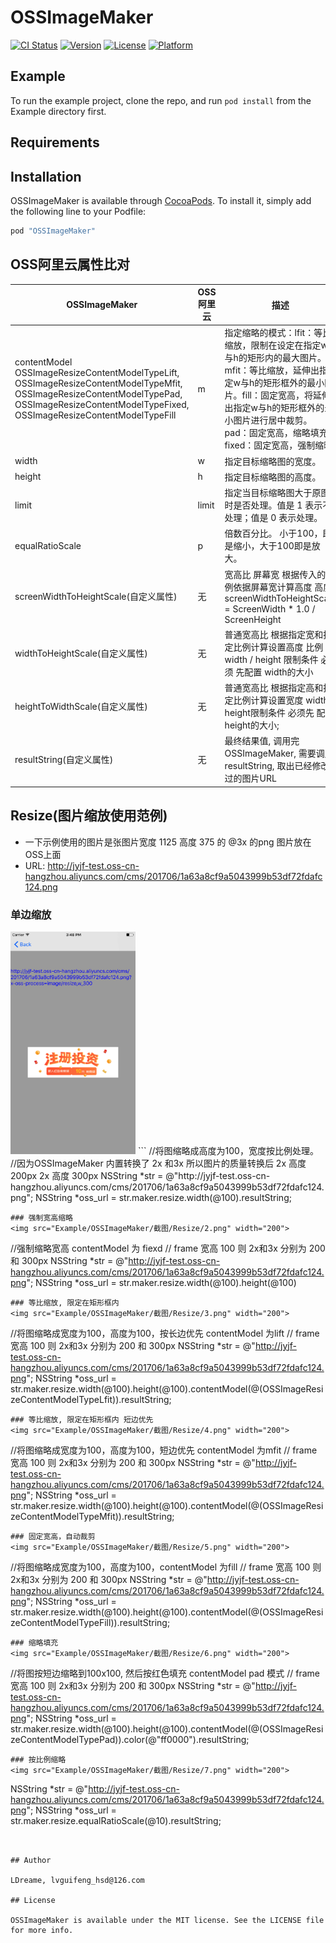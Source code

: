 # OSSImageMaker

[![CI Status](http://img.shields.io/travis/LDreame/OSSImageMaker.svg?style=flat)](https://travis-ci.org/LDreame/OSSImageMaker)
[![Version](https://img.shields.io/cocoapods/v/OSSImageMaker.svg?style=flat)](http://cocoapods.org/pods/OSSImageMaker)
[![License](https://img.shields.io/cocoapods/l/OSSImageMaker.svg?style=flat)](http://cocoapods.org/pods/OSSImageMaker)
[![Platform](https://img.shields.io/cocoapods/p/OSSImageMaker.svg?style=flat)](http://cocoapods.org/pods/OSSImageMaker)

## Example

To run the example project, clone the repo, and run `pod install` from the Example directory first.

## Requirements

## Installation

OSSImageMaker is available through [CocoaPods](http://cocoapods.org). To install
it, simply add the following line to your Podfile:

```ruby
pod "OSSImageMaker"
```
## OSS阿里云属性比对
<table>
  <thead>
    <tr>
      <th>OSSImageMaker</th>
      <th>OSS阿里云</th>
      <th>描述</th>
      <th>取值范围</th>
    </tr>
  </thead>
  <tbody>
    <tr>
      <td>contentModel
      OSSImageResizeContentModelTypeLift,
    OSSImageResizeContentModelTypeMfit,
    OSSImageResizeContentModelTypePad,
    OSSImageResizeContentModelTypeFixed,
    OSSImageResizeContentModelTypeFill</td>
      <td>m</td>
      <td>指定缩略的模式：lfit：等比缩放，限制在设定在指定w与h的矩形内的最大图片。mfit：等比缩放，延伸出指定w与h的矩形框外的最小图片。fill：固定宽高，将延伸出指定w与h的矩形框外的最小图片进行居中裁剪。pad：固定宽高，缩略填充fixed：固定宽高，强制缩略</td>
      <td>[lfit,mfit,fill,pad,fixed]，默认为lfit</td>
    </tr>
    <tr>
      <td>width</td>
      <td>w</td>
      <td>指定目标缩略图的宽度。</td>
      <td>1-4096</td>
    </tr>
    <tr>
      <td>height</td>
      <td>h</td>
      <td>指定目标缩略图的高度。</td>
      <td>1-4096</td>
    </tr>
    <tr>
      <td>limit</td>
      <td>limit</td>
      <td>指定当目标缩略图大于原图时是否处理。值是 1 表示不处理；值是 0 表示处理。</td>
      <td>0/1, 默认是 1</td>
    </tr>
    <tr>
      <td>equalRatioScale</td>
      <td>p</td>
      <td>倍数百分比。 小于100，即是缩小，大于100即是放大。</td>
      <td>1-1000</td>
    </tr>
    <tr>
      <td>screenWidthToHeightScale(自定义属性)</td>
      <td>无</td>
      <td>宽高比 屏幕宽 根据传入的比例依据屏幕宽计算高度  高度 screenWidthToHeightScale  = ScreenWidth * 1.0 / ScreenHeight</td>
      <td>宽高比的值</td>
    </tr>
    <tr>
      <td>widthToHeightScale(自定义属性)</td>
      <td>无</td>
      <td>普通宽高比  根据指定宽和指定比例计算设置高度 比例 =  width / height 限制条件 必须 先配置 width的大小</td>
      <td>宽高比的值</td>
    </tr>
    <tr>
      <td>heightToWidthScale(自定义属性)</td>
      <td>无</td>
      <td>普通宽高比  根据指定高和指定比例计算设置宽度 width / height限制条件 必须先 配置 height的大小;</td>
      <td>宽高比的值</td>
    </tr>
    <tr>
      <td>resultString(自定义属性)</td>
      <td>无</td>
      <td>最终结果值, 调用完OSSImageMaker, 需要调用resultString, 取出已经修改过的图片URL</td>
      <td>返回一个e.g http://jyjf-test.oss-cn-hangzhou.aliyuncs.com/cms/201706/1a63a8cf9a5043999b53df72fdafc124.png?x-oss-process=image/resize,w_200,h_400,m_pad,limit_0</td>
    </tr>
  </tbody>
</table>

## Resize(图片缩放使用范例)
- 一下示例使用的图片是张图片宽度 1125 高度 375 的 @3x 的png 图片放在 OSS上面
- URL: http://jyjf-test.oss-cn-hangzhou.aliyuncs.com/cms/201706/1a63a8cf9a5043999b53df72fdafc124.png

### 单边缩放
<img src="Example/OSSImageMaker/截图/Resize/1.png" width="200">
  ```
    //将图缩略成高度为100，宽度按比例处理。
    //因为OSSImageMaker 内置转换了 2x 和3x 所以图片的质量转换后 2x 高度200px 2x 高度 300px
    NSString *str = @"http://jyjf-test.oss-cn-hangzhou.aliyuncs.com/cms/201706/1a63a8cf9a5043999b53df72fdafc124.png";
    NSString *oss_url = str.maker.resize.width(@100).resultString;
    
  ```
 ### 强制宽高缩略
 <img src="Example/OSSImageMaker/截图/Resize/2.png" width="200">
 ```
 //强制缩略宽高 contentModel 为 fiexd
    // frame 宽高 100 则 2x和3x 分别为 200 和 300px
    NSString *str = @"http://jyjf-test.oss-cn-hangzhou.aliyuncs.com/cms/201706/1a63a8cf9a5043999b53df72fdafc124.png";
    NSString *oss_url = str.maker.resize.width(@100).height(@100)
 ```
 ### 等比缩放, 限定在矩形框内
 <img src="Example/OSSImageMaker/截图/Resize/3.png" width="200">
 ```
 //将图缩略成宽度为100，高度为100，按长边优先 contentModel 为lift
    // frame 宽高 100 则 2x和3x 分别为 200 和 300px
    NSString *str = @"http://jyjf-test.oss-cn-hangzhou.aliyuncs.com/cms/201706/1a63a8cf9a5043999b53df72fdafc124.png";
    NSString *oss_url = str.maker.resize.width(@100).height(@100).contentModel(@(OSSImageResizeContentModelTypeLfit)).resultString;
 ```
### 等比缩放, 限定在矩形框内 短边优先
<img src="Example/OSSImageMaker/截图/Resize/4.png" width="200">
```
//将图缩略成宽度为100，高度为100，短边优先 contentModel 为mfit
    // frame 宽高 100 则 2x和3x 分别为 200 和 300px
    NSString *str = @"http://jyjf-test.oss-cn-hangzhou.aliyuncs.com/cms/201706/1a63a8cf9a5043999b53df72fdafc124.png";
    NSString *oss_url = str.maker.resize.width(@100).height(@100).contentModel(@(OSSImageResizeContentModelTypeMfit)).resultString;
```
### 固定宽高，自动裁剪
<img src="Example/OSSImageMaker/截图/Resize/5.png" width="200">

```
//将图缩略成宽度为100，高度为100，contentModel 为fill
    // frame 宽高 100 则 2x和3x 分别为 200 和 300px
    NSString *str = @"http://jyjf-test.oss-cn-hangzhou.aliyuncs.com/cms/201706/1a63a8cf9a5043999b53df72fdafc124.png";
    NSString *oss_url = str.maker.resize.width(@100).height(@100).contentModel(@(OSSImageResizeContentModelTypeFill)).resultString;
```
### 缩略填充
<img src="Example/OSSImageMaker/截图/Resize/6.png" width="200">
```
//将图按短边缩略到100x100, 然后按红色填充 contentModel pad 模式
    // frame 宽高 100 则 2x和3x 分别为 200 和 300px
    NSString *str = @"http://jyjf-test.oss-cn-hangzhou.aliyuncs.com/cms/201706/1a63a8cf9a5043999b53df72fdafc124.png";
    NSString *oss_url = str.maker.resize.width(@100).height(@100).contentModel(@(OSSImageResizeContentModelTypePad)).color(@"ff0000").resultString;
```
### 按比例缩略
<img src="Example/OSSImageMaker/截图/Resize/7.png" width="200">
```
NSString *str = @"http://jyjf-test.oss-cn-hangzhou.aliyuncs.com/cms/201706/1a63a8cf9a5043999b53df72fdafc124.png";
    NSString *oss_url = str.maker.resize.equalRatioScale(@10).resultString;
```


## Author

LDreame, lvguifeng_hsd@126.com

## License

OSSImageMaker is available under the MIT license. See the LICENSE file for more info.

